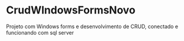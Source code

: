 # CrudWIndowsFormsNovo
Projeto com Windows forms e desenvolvimento de CRUD, conectado e funcionando com sql server


